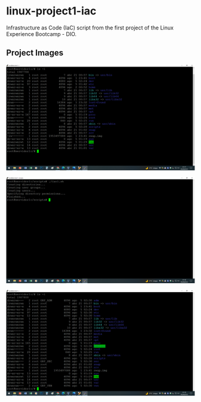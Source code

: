 # linux-project1-iac
Infrastructure as Code (IaC) script from the first project of the Linux Experience Bootcamp - DIO.

## Project Images

![alt text](./img/image1.png)

![alt text](./img/image2.png)

![alt text](./img/image3.png)
